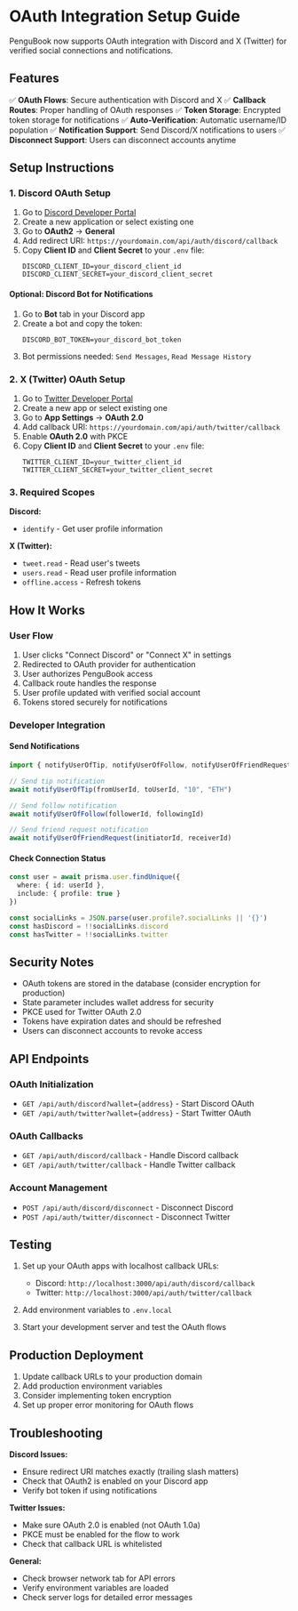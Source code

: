 # OAuth Integration Setup Guide

PenguBook now supports OAuth integration with Discord and X (Twitter) for verified social connections and notifications.

## Features

✅ **OAuth Flows**: Secure authentication with Discord and X
✅ **Callback Routes**: Proper handling of OAuth responses
✅ **Token Storage**: Encrypted token storage for notifications
✅ **Auto-Verification**: Automatic username/ID population
✅ **Notification Support**: Send Discord/X notifications to users
✅ **Disconnect Support**: Users can disconnect accounts anytime

## Setup Instructions

### 1. Discord OAuth Setup

1. Go to [Discord Developer Portal](https://discord.com/developers/applications)
2. Create a new application or select existing one
3. Go to **OAuth2** → **General**
4. Add redirect URI: `https://yourdomain.com/api/auth/discord/callback`
5. Copy **Client ID** and **Client Secret** to your `.env` file:
   ```
   DISCORD_CLIENT_ID=your_discord_client_id
   DISCORD_CLIENT_SECRET=your_discord_client_secret
   ```

#### Optional: Discord Bot for Notifications
1. Go to **Bot** tab in your Discord app
2. Create a bot and copy the token:
   ```
   DISCORD_BOT_TOKEN=your_discord_bot_token
   ```
3. Bot permissions needed: `Send Messages`, `Read Message History`

### 2. X (Twitter) OAuth Setup

1. Go to [Twitter Developer Portal](https://developer.twitter.com/apps)
2. Create a new app or select existing one
3. Go to **App Settings** → **OAuth 2.0**
4. Add callback URI: `https://yourdomain.com/api/auth/twitter/callback`
5. Enable **OAuth 2.0** with PKCE
6. Copy **Client ID** and **Client Secret** to your `.env` file:
   ```
   TWITTER_CLIENT_ID=your_twitter_client_id
   TWITTER_CLIENT_SECRET=your_twitter_client_secret
   ```

### 3. Required Scopes

**Discord:**
- `identify` - Get user profile information

**X (Twitter):**
- `tweet.read` - Read user's tweets
- `users.read` - Read user profile information
- `offline.access` - Refresh tokens

## How It Works

### User Flow
1. User clicks "Connect Discord" or "Connect X" in settings
2. Redirected to OAuth provider for authentication
3. User authorizes PenguBook access
4. Callback route handles the response
5. User profile updated with verified social account
6. Tokens stored securely for notifications

### Developer Integration

#### Send Notifications
```typescript
import { notifyUserOfTip, notifyUserOfFollow, notifyUserOfFriendRequest } from '@/lib/notifications'

// Send tip notification
await notifyUserOfTip(fromUserId, toUserId, "10", "ETH")

// Send follow notification
await notifyUserOfFollow(followerId, followingId)

// Send friend request notification
await notifyUserOfFriendRequest(initiatorId, receiverId)
```

#### Check Connection Status
```typescript
const user = await prisma.user.findUnique({
  where: { id: userId },
  include: { profile: true }
})

const socialLinks = JSON.parse(user.profile?.socialLinks || '{}')
const hasDiscord = !!socialLinks.discord
const hasTwitter = !!socialLinks.twitter
```

## Security Notes

- OAuth tokens are stored in the database (consider encryption for production)
- State parameter includes wallet address for security
- PKCE used for Twitter OAuth 2.0
- Tokens have expiration dates and should be refreshed
- Users can disconnect accounts to revoke access

## API Endpoints

### OAuth Initialization
- `GET /api/auth/discord?wallet={address}` - Start Discord OAuth
- `GET /api/auth/twitter?wallet={address}` - Start Twitter OAuth

### OAuth Callbacks
- `GET /api/auth/discord/callback` - Handle Discord callback
- `GET /api/auth/twitter/callback` - Handle Twitter callback

### Account Management
- `POST /api/auth/discord/disconnect` - Disconnect Discord
- `POST /api/auth/twitter/disconnect` - Disconnect Twitter

## Testing

1. Set up your OAuth apps with localhost callback URLs:
   - Discord: `http://localhost:3000/api/auth/discord/callback`
   - Twitter: `http://localhost:3000/api/auth/twitter/callback`

2. Add environment variables to `.env.local`

3. Start your development server and test the OAuth flows

## Production Deployment

1. Update callback URLs to your production domain
2. Add production environment variables
3. Consider implementing token encryption
4. Set up proper error monitoring for OAuth flows

## Troubleshooting

**Discord Issues:**
- Ensure redirect URI matches exactly (trailing slash matters)
- Check that OAuth2 is enabled on your Discord app
- Verify bot token if using notifications

**Twitter Issues:**
- Make sure OAuth 2.0 is enabled (not OAuth 1.0a)
- PKCE must be enabled for the flow to work
- Check that callback URL is whitelisted

**General:**
- Check browser network tab for API errors
- Verify environment variables are loaded
- Check server logs for detailed error messages